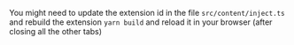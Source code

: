 You might need to update the extension id in the file `src/content/inject.ts` and rebuild the extension `yarn build` and reload it in your browser (after closing all the other tabs)
